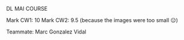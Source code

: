 DL MAI COURSE

Mark CW1: 10
Mark CW2: 9.5 (because the images were too small 😑)

Teammate: Marc Gonzalez Vidal
